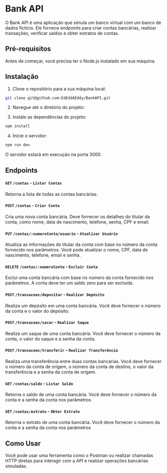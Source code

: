 
# Bank API

O Bank API é uma aplicação que simula um banco virtual com um banco de dados fictício. Ele fornece endpoints para criar contas bancárias, realizar transações, verificar saldos e obter extratos de contas.


## Pré-requisitos

Antes de começar, você precisa ter o Node.js instalado em sua máquina.
## Instalação

1. Clone o repositório para a sua máquina local:

```bash
git clone git@github.com:EdEddAEddy/BankAPI.git
```

2. Navegue até o diretório do projeto:

3. Instale as dependências do projeto:
```bash
npm install
```

4. Inicie o servidor:
```bash
npm run dev
```
O servidor estará em execução na porta 3000.

## Endpoints

#### `GET` `/contas` - `Listar Contas`
Retorna a lista de todas as contas bancárias.
#### `POST` `/contas` - `Criar Conta`
Cria uma nova conta bancária. Deve fornecer os detalhes do titular da conta, como nome, data de nascimento, telefone, senha, CPF e email.
#### `PUT` `/contas/:numeroConta/usuario` - `Atualizar Usuário`
Atualiza as informações do titular da conta com base no número da conta fornecido nos parâmetros. Você pode atualizar o nome, CPF, data de nascimento, telefone, email e senha.
#### `DELETE` `/contas/:numeroConta` - `Excluir Conta`
Exclui uma conta bancária com base no número da conta fornecido nos parâmetros. A conta deve ter um saldo zero para ser excluída.
#### `POST` `/transacoes/depositar` - `Realizar Depósito`
Realiza um depósito em uma conta bancária. Você deve fornecer o número da conta e o valor do depósito.
#### `POST` `/transacoes/sacar` - `Realizar Saque`
Realiza um saque de uma conta bancária. Você deve fornecer o número da conta, o valor do saque e a senha da conta.
#### `POST` `/transacoes/transferir` - `Realizar Transferência`
Realiza uma transferência entre duas contas bancárias. Você deve fornecer o número da conta de origem, o número da conta de destino, o valor da transferência e a senha da conta de origem.
#### `GET` `/contas/saldo` - `Listar Saldo`
Retorna o saldo de uma conta bancária. Você deve fornecer o número da conta e a senha da conta nos parâmetros.
#### `GET` `/contas/extrato` - `Obter Extrato`
Retorna o extrato de uma conta bancária. Você deve fornecer o número da conta e a senha da conta nos parâmetros

## Como Usar
Você pode usar uma ferramenta como o Postman ou realizar chamadas HTTP diretas para interagir com a API e realizar operações bancárias simuladas.
